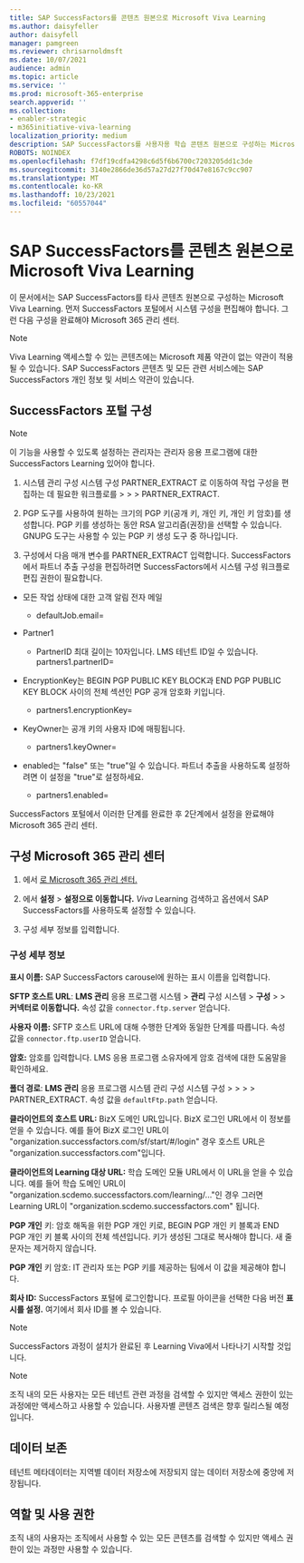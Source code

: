 ```yaml
---
title: SAP SuccessFactors를 콘텐츠 원본으로 Microsoft Viva Learning
ms.author: daisyfeller
author: daisyfell
manager: pamgreen
ms.reviewer: chrisarnoldmsft
ms.date: 10/07/2021
audience: admin
ms.topic: article
ms.service: ''
ms.prod: microsoft-365-enterprise
search.appverid: ''
ms.collection:
- enabler-strategic
- m365initiative-viva-learning
localization_priority: medium
description: SAP SuccessFactors를 사용자용 학습 콘텐츠 원본으로 구성하는 Microsoft Viva Learning.
ROBOTS: NOINDEX
ms.openlocfilehash: f7df19cdfa4298c6d5f6b6700c7203205dd1c3de
ms.sourcegitcommit: 3140e2866de36d57a27d27f70d47e8167c9cc907
ms.translationtype: MT
ms.contentlocale: ko-KR
ms.lasthandoff: 10/23/2021
ms.locfileid: "60557044"
---
```

# <a name="configure-sap-successfactors-as-a-content-source-for-microsoft-viva-learning"></a>SAP SuccessFactors를 콘텐츠 원본으로 Microsoft Viva Learning

이 문서에서는 SAP SuccessFactors를 타사 콘텐츠 원본으로 구성하는 Microsoft Viva Learning. 먼저 SuccessFactors 포털에서 시스템 구성을 편집해야 합니다. 그런 다음 구성을 완료해야 Microsoft 365 관리 센터.

>[!NOTE]
>Viva Learning 액세스할 수 있는 콘텐츠에는 Microsoft 제품 약관이 없는 약관이 적용될 수 있습니다. SAP SuccessFactors 콘텐츠 및 모든 관련 서비스에는 SAP SuccessFactors 개인 정보 및 서비스 약관이 있습니다.

## <a name="configure-the-successfactors-portal"></a>SuccessFactors 포털 구성

>[!Note]
> 이 기능을 사용할 수 있도록 설정하는 관리자는 관리자 응용 프로그램에 대한 SuccessFactors Learning 있어야 합니다.

1. 시스템 관리 구성 시스템 구성 PARTNER_EXTRACT 로 이동하여 작업 구성을 편집하는 데 필요한 워크플로를  >    >    >  PARTNER_EXTRACT.

2. PGP 도구를 사용하여 원하는 크기의 PGP 키(공개 키, 개인 키, 개인 키 암호)를 생성합니다. PGP 키를 생성하는 동안 RSA 알고리즘(권장)을 선택할 수 있습니다. GNUPG 도구는 사용할 수 있는 PGP 키 생성 도구 중 하나입니다.

3. 구성에서 다음 매개 변수를 PARTNER_EXTRACT 입력합니다. SuccessFactors에서 파트너 추출 구성을 편집하려면  SuccessFactors에서 시스템 구성 워크플로 편집 권한이 필요합니다.

- 모든 작업 상태에 대한 고객 알림 전자 메일
    - defaultJob.email=

- Partner1
    - PartnerID 최대 길이는 10자입니다. LMS 테넌트 ID일 수 있습니다.
partners1.partnerID=

- EncryptionKey는 BEGIN PGP PUBLIC KEY BLOCK과 END PGP PUBLIC KEY BLOCK 사이의 전체 섹션인 PGP 공개 암호화 키입니다.
    - partners1.encryptionKey=

- KeyOwner는 공개 키의 사용자 ID에 매핑됩니다.
    - partners1.keyOwner=

- enabled는 "false" 또는 "true"일 수 있습니다. 파트너 추출을 사용하도록 설정하려면 이 설정을 "true"로 설정하세요.
    - partners1.enabled=

<!--![Image of the PARTNER_EXTRACT configuration settings filled in.](../media/learning/sap-1.png)-->

SuccessFactors 포털에서 이러한 단계를 완료한 후 2단계에서 설정을 완료해야 Microsoft 365 관리 센터.

## <a name="configure-the-microsoft-365-admin-center"></a>구성 Microsoft 365 관리 센터

1. 에서 [로 Microsoft 365 관리 센터.](https://admin.microsoft.com)

2. 에서 **설정**  >  **설정으로 이동합니다.** *Viva* Learning 검색하고 옵션에서 SAP SuccessFactors를 사용하도록 설정할 수 있습니다.

3. 구성 세부 정보를 입력합니다.

### <a name="configuration-details"></a>구성 세부 정보

<!--![Image of the configuration details filled in in the Microsoft 365 admin center.](../media/learning/sap-2.png)-->

**표시 이름:** SAP SuccessFactors carousel에 원하는 표시 이름을 입력합니다.

**SFTP 호스트 URL**: **LMS 관리** 응용 프로그램 시스템  >  **관리** 구성 시스템  >  **구성**  >    >  **커넥터로 이동합니다.** 속성 값을 `connector.ftp.server` 얻습니다.

**사용자 이름:** SFTP 호스트 URL에 대해 수행한 단계와 동일한 단계를 따릅니다. 속성 값을 `connector.ftp.userID` 얻습니다.

**암호:** 암호를 입력합니다. LMS 응용 프로그램 소유자에게 암호 검색에 대한 도움말을 확인하세요.

**폴더 경로**: **LMS 관리** 응용 프로그램 시스템 관리 구성 시스템 구성  >    >    >    >  PARTNER_EXTRACT. 속성 값을 `defaultFtp.path` 얻습니다.

**클라이언트의 호스트 URL:** BizX 도메인 URL입니다. BizX 로그인 URL에서 이 정보를 얻을 수 있습니다. 예를 들어 BizX 로그인 URL이 "organization.successfactors.com/sf/start/#/login" 경우 호스트 URL은 "organization.successfactors.com"입니다.

**클라이언트의 Learning 대상 URL:** 학습 도메인 모듈 URL에서 이 URL을 얻을 수 있습니다. 예를 들어 학습 도메인 URL이 "organization.scdemo.successfactors.com/learning/..."인 경우 그러면 Learning URL이 "organization.scdemo.successfactors.com" 됩니다.

**PGP 개인** 키: 암호 해독을 위한 PGP 개인 키로, BEGIN PGP 개인 키 블록과 END PGP 개인 키 블록 사이의 전체 섹션입니다. 키가 생성된 그대로 복사해야 합니다. 새 줄 문자는 제거하지 않습니다.

**PGP 개인** 키 암호: IT 관리자 또는 PGP 키를 제공하는 팀에서 이 값을 제공해야 합니다.

**회사 ID:** SuccessFactors 포털에 로그인합니다. 프로필 아이콘을 선택한 다음 버전 **표시를 설정.** 여기에서 회사 ID를 볼 수 있습니다.

<!--![Image of the steps to find your company ID.](../media/learning/sap-3.png)-->

>[!Note]
> SuccessFactors 과정이 설치가 완료된 후 Learning Viva에서 나타나기 시작할 것입니다.

>[!Note]
> 조직 내의 모든 사용자는 모든 테넌트 관련 과정을 검색할 수 있지만 액세스 권한이 있는 과정에만 액세스하고 사용할 수 있습니다. 사용자별 콘텐츠 검색은 향후 릴리스될 예정입니다.

## <a name="data-residency"></a>데이터 보존

테넌트 메타데이터는 지역별 데이터 저장소에 저장되지 않는 데이터 저장소에 중앙에 저장됩니다.

## <a name="roles-and-permissions"></a>역할 및 사용 권한

조직 내의 사용자는 조직에서 사용할 수 있는 모든 콘텐츠를 검색할 수 있지만 액세스 권한이 있는 과정만 사용할 수 있습니다.
